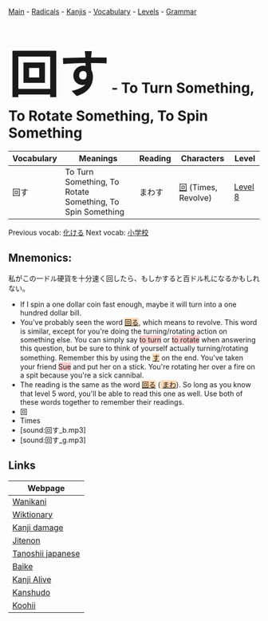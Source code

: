 <style> bigfont {font-size: 100px}</style>
[Main](../README.md) -
[Radicals](../radicals.md) -
[Kanjis](../kanjis.md) -
[Vocabulary](../vocabulary.md) -
[Levels](../levels.md) -
[Grammar](../grammar.md)
# <bigfont> 回す</bigfont> - To Turn Something, To Rotate Something, To Spin Something 

| Vocabulary | Meanings | Reading | Characters | Level |
| --- | --- | --- | --- | --- |
| 回す | To Turn Something, To Rotate Something, To Spin Something | まわす |  [回](../kanjis/回.md) (Times, Revolve) | [Level 8](../levels/wk_level8.md) |

Previous vocab: [化ける](化ける.md) Next vocab: [小学校](小学校.md) 

## Mnemonics:
私がこの一ドル硬貨を十分速く回したら、もしかすると百ドル札になるかもしれない。
* If I spin a one dollar coin fast enough, maybe it will turn into a one hundred dollar bill.
* You've probably seen the word <span style="background-color:#fed8b1"> [回る](https://jisho.org/search/回る)</span>, which means to revolve. This word is similar, except for you're doing the turning/rotating action on something else. You can simply say <span style="background-color:#ffcccb"> to turn</span> or <span style="background-color:#ffcccb"> to rotate</span> when answering this question, but be sure to think of yourself actually turning/rotating something. Remember this by using the <span style="background-color:#fed8b1"> [す](https://jisho.org/search/す)</span> on the end. You've taken your friend <span style="background-color:#ffcccb"> Sue</span> and put her on a stick. You're rotating her over a fire on a spit because you're a sick cannibal.
* The reading is the same as the word <span style="background-color:#fed8b1"> [回る](https://jisho.org/search/回る)</span> (<span style="background-color:#fed8b1"> [まわ](https://jisho.org/search/まわ)</span>). So long as you know that level 5 word, you'll be able to read this one as well. Use both of these words together to remember their readings.
* 回
* Times
* [sound:回す_b.mp3]
* [sound:回す_g.mp3]


## Links 

| Webpage |
| --- |
| [Wanikani          ](https://www.wanikani.com/kanji/回す) |
| [Wiktionary        ](https://en.wiktionary.org/wiki/回す) |
| [Kanji damage      ](http://www.kanjidamage.com/kanji/search?utf8=✓&q=回す) |
| [Jitenon           ](https://jitenon.com/kanji/回す) |
| [Tanoshii japanese ](https://www.tanoshiijapanese.com/dictionary/kanji.cfm?k=回す) |
| [Baike             ](https://baike.baidu.com/item/回す) |
| [Kanji Alive       ](https://app.kanjialive.com/回す) |
| [Kanshudo          ](https://www.kanshudo.com/searchmn?q=回す) |
| [Koohii            ](https://kanji.koohii.com/study/kanji/回す) |
